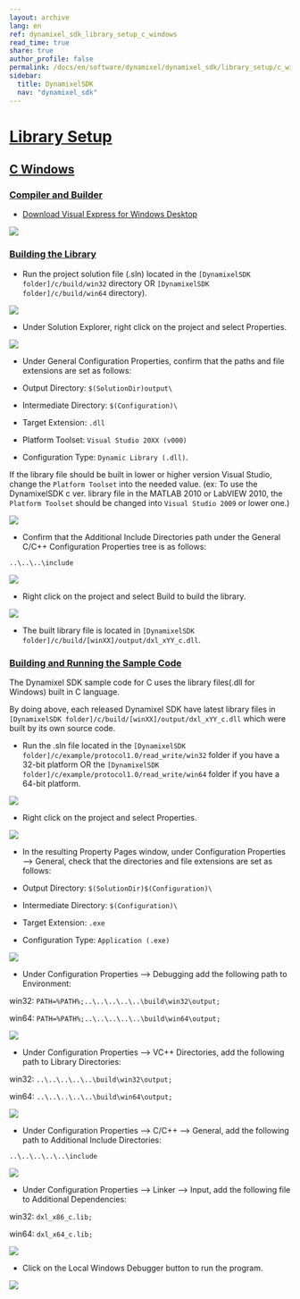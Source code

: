 ```yaml
---
layout: archive
lang: en
ref: dynamixel_sdk_library_setup_c_windows
read_time: true
share: true
author_profile: false
permalink: /docs/en/software/dynamixel/dynamixel_sdk/library_setup/c_windows/
sidebar:
  title: DynamixelSDK
  nav: "dynamixel_sdk"
---
```


<div style="counter-reset: h1 2"></div>

# [Library Setup](#library-setup)

## [C Windows](#c-windows)

### [Compiler and Builder](#compiler-and-builder)

* [Download Visual Express for Windows Desktop](https://www.visualstudio.com/en-us/products/visual-studio-express-vs.aspx)

![](/assets/images/sw/sdk/dynamixel_sdk/library_setup/c/vs.png)

### [Building the Library](#building-the-library)

* Run the project solution file (.sln) located in the `[DynamixelSDK folder]/c/build/win32` directory OR `[DynamixelSDK folder]/c/build/win64` directory).

![](/assets/images/sw/sdk/dynamixel_sdk/library_setup/c/windows/library_file/1.png)

* Under Solution Explorer, right click on the project and select Properties.

![](/assets/images/sw/sdk/dynamixel_sdk/library_setup/c/windows/library_file/2.png)

* Under General Configuration Properties, confirm that the paths and file extensions are set as follows:

 * Output Directory: `$(SolutionDir)output\`
 * Intermediate Directory: `$(Configuration)\`
 * Target Extension: `.dll`
 * Platform Toolset: `Visual Studio 20XX (v000)`
 * Configuration Type: `Dynamic Library (.dll)`.


 If the library file should be built in lower or higher version Visual Studio, change the `Platform Toolset` into the needed value. (ex: To use the DynamixelSDK c ver. library file in the MATLAB 2010 or LabVIEW 2010, the `Platform Toolset` should be changed into `Visual Studio 2009` or lower one.)

![](/assets/images/sw/sdk/dynamixel_sdk/library_setup/c/windows/library_file/3.png)

* Confirm that the Additional Include Directories path under the General C/C++ Configuration Properties tree is as follows:  

 `..\..\..\include`

![](/assets/images/sw/sdk/dynamixel_sdk/library_setup/c/windows/library_file/4.png)

* Right click on the project and select Build to build the library.

![](/assets/images/sw/sdk/dynamixel_sdk/library_setup/c/windows/library_file/5.png)

* The built library file is located in `[DynamixelSDK folder]/c/build/[winXX]/output/dxl_xYY_c.dll`.

### [Building and Running the Sample Code](#building-and-running-the-sample-code)

The Dynamixel SDK sample code for C uses the library files(.dll for Windows) built in C language.

By doing above, each released Dynamixel SDK have latest library files in `[DynamixelSDK folder]/c/build/[winXX]/output/dxl_xYY_c.dll` which were built by its own source code. 

* Run the .sln file located in the `[DynamixelSDK folder]/c/example/protocol1.0/read_write/win32` folder if you have a 32-bit platform OR the `[DynamixelSDK folder]/c/example/protocol1.0/read_write/win64` folder if you have a 64-bit platform.

![](/assets/images/sw/sdk/dynamixel_sdk/library_setup/c/windows/sample_code/1.png)

* Right click on the project and select Properties. 

![](/assets/images/sw/sdk/dynamixel_sdk/library_setup/c/windows/sample_code/2.png)

* In the resulting Property Pages window, under Configuration Properties --> General, check that the directories and file extensions are set as follows: 

 * Output Directory: `$(SolutionDir)$(Configuration)\`
 * Intermediate Directory: `$(Configuration)\`
 * Target Extension: `.exe`
 * Configuration Type: `Application (.exe)`

![](/assets/images/sw/sdk/dynamixel_sdk/library_setup/c/windows/sample_code/3.png)

* Under Configuration Properties --> Debugging add the following path to Environment: 

 win32: `PATH=%PATH%;..\..\..\..\..\build\win32\output;`

 win64: `PATH=%PATH%;..\..\..\..\..\build\win64\output;`

![](/assets/images/sw/sdk/dynamixel_sdk/library_setup/c/windows/sample_code/4.png)

* Under Configuration Properties --> VC++ Directories, add the following path to Library Directories:

 win32: `..\..\..\..\..\build\win32\output;`

 win64: `..\..\..\..\..\build\win64\output;`

![](/assets/images/sw/sdk/dynamixel_sdk/library_setup/c/windows/sample_code/5.png)

* Under Configuration Properties --> C/C++ --> General, add the following path to Additional Include Directories: 

 `..\..\..\..\..\include`

![](/assets/images/sw/sdk/dynamixel_sdk/library_setup/c/windows/sample_code/6.png)

* Under Configuration Properties --> Linker --> Input, add the following file to Additional Dependencies: 

 win32: `dxl_x86_c.lib;`

 win64: `dxl_x64_c.lib;`
 
![](/assets/images/sw/sdk/dynamixel_sdk/library_setup/c/windows/sample_code/7.png)

* Click on the Local Windows Debugger button to run the program.

![](/assets/images/sw/sdk/dynamixel_sdk/library_setup/c/windows/sample_code/8.png)